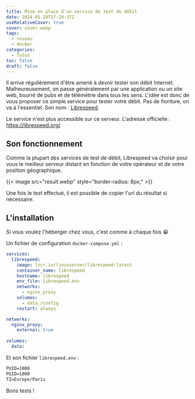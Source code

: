```yaml
---
title: Mise en place d'un service de test de débit
date: 2024-05-29T17:18:37Z
useRelativeCover: true
cover: cover.webp
tags:
  - reseau
  - docker
categories:
  - Tutos
toc: false
draft: false
---
```


Il arrive régulièrement d'être amené à devoir tester son débit Internet. Malheureusement, on passe généralement par une application ou un site web, bourré de pubs et de télémétrie dans tous les sens. L'idée est donc de vous proposer ce simple service pour tester votre débit. Pas de fioriture, on va à l'essentiel. Son nom : [Librespeed](https://github.com/librespeed/speedtest?tab=readme-ov-file).

Le service n'est plus accessible sur ce serveur. L'adresse officielle : https://librespeed.org/

## Son fonctionnement

Comme la plupart des services de test de débit, Librespeed va choisir pour vous le meilleur serveur distant en fonction de votre opérateur et de votre position géographique.

{{< image src="result.webp" style="border-radius: 8px;" >}}

Une fois le test effectué, il est possible de copier l'url du résultat si nécessaire.

## L'installation

Si vous voulez l'héberger chez vous, c'est comme à chaque fois :grin:

Un fichier de configuration `docker-compose.yml` :

```yml
services:
  librespeed:
    image: lscr.io/linuxserver/librespeed:latest
    container_name: librespeed
    hostname: librespeed
    env_file: librespeed.env
    networks:
      - nginx_proxy
    volumes:
      - data:/config
    restart: always

networks:
  nginx_proxy:
    external: true
    
volumes:
  data:
```

Et son fichier `librespeed.env` :

```txt
PUID=1000
PGID=1000
TZ=Europe/Paris
```

Bons tests !
